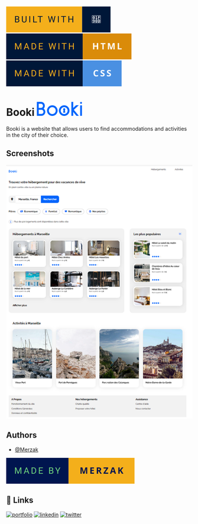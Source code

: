 ![forthebadge](readme/built-with-🤍.svg)  ![forthebadge](readme/made-with-html.svg)  ![forthebadge](readme/made-with-css.svg)


# Booki ![Logo](images/logo/Booki.svg)

Booki is a website that allows users to find accommodations and activities in the city of their choice.

## Screenshots

![App Screenshot](readme/booki.png)


## Authors

- [@Merzak](https://github.com/Merzakb)

![Logo](readme/made-by-merzak.svg)


## 🔗 Links
[![portfolio](https://img.shields.io/badge/my_portfolio-000?style=for-the-badge&logo=ko-fi&logoColor=white)](https://merzak-portfolio.vercel.app/)
[![linkedin](https://img.shields.io/badge/linkedin-0A66C2?style=for-the-badge&logo=linkedin&logoColor=white)](https://www.linkedin.com/in/merzak-b-0300b9289/)
[![twitter](https://img.shields.io/badge/twitter-1DA1F2?style=for-the-badge&logo=twitter&logoColor=white)](https://twitter.com/__merzak)


